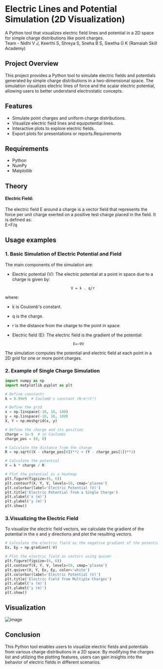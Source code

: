 # Electric Lines and Potential Simulation (2D Visualization)
A Python tool that visualizes electric field lines and potential in a 2D space for simple charge distributions like point charges.
<br>
Team - Nidhi V J, Keerthi S, Shreya S, Sneha B S, Swetha G K (Ramaiah Skill Academy)

## Project Overview
This project provides a Python tool to simulate electric fields and potentials generated by simple charge distributions in a two-dimensional space. The simulation visualizes electric lines of force and the scalar electric potential, allowing users to better understand electrostatic concepts.

## Features
- Simulate point charges and uniform charge distributions.
- Visualize electric field lines and equipotential lines.
- Interactive plots to explore electric fields.
- Export plots for presentations or reports.Requirements

## Requirements
- Python
- NumPy
- Matplotlib

## Theory
#### Electric Field: 
The electric field E around a charge is a vector field that represents the force per unit charge exerted on a positive test charge placed in the field. It is defined as:
<br>
                       E=F/q

## Usage examples
### 1. Basic Simulation of Electric Potential and Field
The main components of the simulation are:
 - Electric potential (V): The electric potential at a point in space due to a charge is given by:
   
                                  V = k . q/r
 where:
  - k is Coulomb's constant.
  - q is the charge.
  - r is the distance from the charge to the point in space.

 - Electric field (E): The electric field is the gradient of the potential:
   
                                   E=−∇V

The simulation computes the potential and electric field at each point in a 2D grid for one or more point charges.
### 2. Example of Single Charge Simulation
```Python
import numpy as np
import matplotlib.pyplot as plt

# Define constants
k = 8.99e9  # Coulomb's constant (N·m²/C²)

# Define the grid
x = np.linspace(-10, 10, 100)
y = np.linspace(-10, 10, 100)
X, Y = np.meshgrid(x, y)

# Define the charge and its position
charge = 1e-9  # in Coulombs
charge_pos = (0, 0)

# Calculate the distance from the charge
R = np.sqrt((X - charge_pos[0])**2 + (Y - charge_pos[1])**2)

# Calculate the potential
V = k * charge / R

# Plot the potential as a heatmap
plt.figure(figsize=(6, 6))
plt.contourf(X, Y, V, levels=50, cmap='plasma')
plt.colorbar(label='Electric Potential (V)')
plt.title('Electric Potential from a Single Charge')
plt.xlabel('x (m)')
plt.ylabel('y (m)')
plt.show()
```

### 3.Visualizing the Electric Field
To visualize the electric field vectors, we calculate the gradient of the potential in the x and y directions and plot the resulting vectors.
```Python
# Calculate the electric field as the negative gradient of the potential
Ex, Ey = np.gradient(-V)

# Plot the electric field as vectors using quiver
plt.figure(figsize=(6, 6))
plt.contourf(X, Y, V, levels=50, cmap='plasma')
plt.quiver(X, Y, Ex, Ey, color='white')
plt.colorbar(label='Electric Potential (V)')
plt.title('Electric Field from Multiple Charges')
plt.xlabel('x (m)')
plt.ylabel('y (m)')
plt.show()
```

## Visualization
![image](https://github.com/user-attachments/assets/83eb16e5-5bc8-49f2-a619-b057b951c941)

## Conclusion
This Python tool enables users to visualize electric fields and potentials from various charge distributions in a 2D space. By modifying the charges list and utilizing the plotting features, users can gain insights into the behavior of electric fields in different scenarios.







  
  



